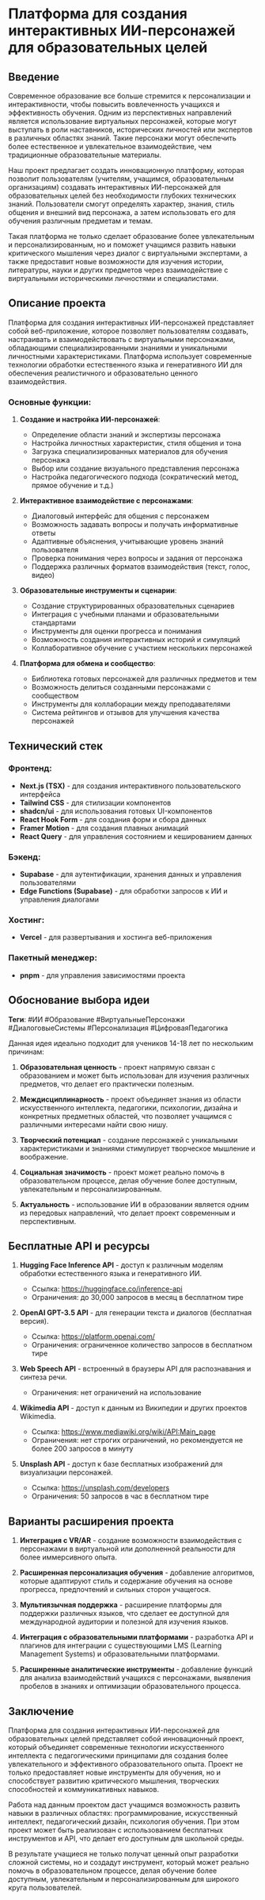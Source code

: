 # Платформа для создания интерактивных ИИ-персонажей для образовательных целей

## Введение

Современное образование все больше стремится к персонализации и интерактивности, чтобы повысить вовлеченность учащихся и эффективность обучения. Одним из перспективных направлений является использование виртуальных персонажей, которые могут выступать в роли наставников, исторических личностей или экспертов в различных областях знаний. Такие персонажи могут обеспечить более естественное и увлекательное взаимодействие, чем традиционные образовательные материалы.

Наш проект предлагает создать инновационную платформу, которая позволит пользователям (учителям, учащимся, образовательным организациям) создавать интерактивных ИИ-персонажей для образовательных целей без необходимости глубоких технических знаний. Пользователи смогут определять характер, знания, стиль общения и внешний вид персонажа, а затем использовать его для обучения различным предметам и темам.

Такая платформа не только сделает образование более увлекательным и персонализированным, но и поможет учащимся развить навыки критического мышления через диалог с виртуальными экспертами, а также предоставит новые возможности для изучения истории, литературы, науки и других предметов через взаимодействие с виртуальными историческими личностями и специалистами.

## Описание проекта

Платформа для создания интерактивных ИИ-персонажей представляет собой веб-приложение, которое позволяет пользователям создавать, настраивать и взаимодействовать с виртуальными персонажами, обладающими специализированными знаниями и уникальными личностными характеристиками. Платформа использует современные технологии обработки естественного языка и генеративного ИИ для обеспечения реалистичного и образовательно ценного взаимодействия.

### Основные функции:

1. **Создание и настройка ИИ-персонажей**:
   - Определение области знаний и экспертизы персонажа
   - Настройка личностных характеристик, стиля общения и тона
   - Загрузка специализированных материалов для обучения персонажа
   - Выбор или создание визуального представления персонажа
   - Настройка педагогического подхода (сократический метод, прямое обучение и т.д.)

2. **Интерактивное взаимодействие с персонажами**:
   - Диалоговый интерфейс для общения с персонажем
   - Возможность задавать вопросы и получать информативные ответы
   - Адаптивные объяснения, учитывающие уровень знаний пользователя
   - Проверка понимания через вопросы и задания от персонажа
   - Поддержка различных форматов взаимодействия (текст, голос, видео)

3. **Образовательные инструменты и сценарии**:
   - Создание структурированных образовательных сценариев
   - Интеграция с учебными планами и образовательными стандартами
   - Инструменты для оценки прогресса и понимания
   - Возможность создания интерактивных историй и симуляций
   - Коллаборативное обучение с участием нескольких персонажей

4. **Платформа для обмена и сообщество**:
   - Библиотека готовых персонажей для различных предметов и тем
   - Возможность делиться созданными персонажами с сообществом
   - Инструменты для коллаборации между преподавателями
   - Система рейтингов и отзывов для улучшения качества персонажей

## Технический стек

### Фронтенд:
- **Next.js (TSX)** - для создания интерактивного пользовательского интерфейса
- **Tailwind CSS** - для стилизации компонентов
- **shadcn/ui** - для использования готовых UI-компонентов
- **React Hook Form** - для создания форм и сбора данных
- **Framer Motion** - для создания плавных анимаций
- **React Query** - для управления состоянием и кешированием данных

### Бэкенд:
- **Supabase** - для аутентификации, хранения данных и управления пользователями
- **Edge Functions (Supabase)** - для обработки запросов к ИИ и управления диалогами

### Хостинг:
- **Vercel** - для развертывания и хостинга веб-приложения

### Пакетный менеджер:
- **pnpm** - для управления зависимостями проекта

## Обоснование выбора идеи

**Теги**: #ИИ #Образование #ВиртуальныеПерсонажи #ДиалоговыеСистемы #Персонализация #ЦифроваяПедагогика

Данная идея идеально подходит для учеников 14-18 лет по нескольким причинам:

1. **Образовательная ценность** - проект напрямую связан с образованием и может быть использован для изучения различных предметов, что делает его практически полезным.

2. **Междисциплинарность** - проект объединяет знания из области искусственного интеллекта, педагогики, психологии, дизайна и конкретных предметных областей, что позволяет учащимся с различными интересами найти свою нишу.

3. **Творческий потенциал** - создание персонажей с уникальными характеристиками и знаниями стимулирует творческое мышление и воображение.

4. **Социальная значимость** - проект может реально помочь в образовательном процессе, делая обучение более доступным, увлекательным и персонализированным.

5. **Актуальность** - использование ИИ в образовании является одним из передовых направлений, что делает проект современным и перспективным.

## Бесплатные API и ресурсы

1. **Hugging Face Inference API** - доступ к различным моделям обработки естественного языка и генеративного ИИ.
   - Ссылка: https://huggingface.co/inference-api
   - Ограничения: до 30,000 запросов в месяц в бесплатном тире

2. **OpenAI GPT-3.5 API** - для генерации текста и диалогов (бесплатная версия).
   - Ссылка: https://platform.openai.com/
   - Ограничения: ограниченное количество запросов в бесплатном тире

3. **Web Speech API** - встроенный в браузеры API для распознавания и синтеза речи.
   - Ограничения: нет ограничений на использование

4. **Wikimedia API** - доступ к данным из Википедии и других проектов Wikimedia.
   - Ссылка: https://www.mediawiki.org/wiki/API:Main_page
   - Ограничения: нет строгих ограничений, но рекомендуется не более 200 запросов в минуту

5. **Unsplash API** - доступ к базе бесплатных изображений для визуализации персонажей.
   - Ссылка: https://unsplash.com/developers
   - Ограничения: 50 запросов в час в бесплатном тире

## Варианты расширения проекта

1. **Интеграция с VR/AR** - создание возможности взаимодействия с персонажами в виртуальной или дополненной реальности для более иммерсивного опыта.

2. **Расширенная персонализация обучения** - добавление алгоритмов, которые адаптируют стиль и содержание обучения на основе прогресса, предпочтений и сильных сторон учащегося.

3. **Мультиязычная поддержка** - расширение платформы для поддержки различных языков, что сделает ее доступной для международной аудитории и полезной для изучения языков.

4. **Интеграция с образовательными платформами** - разработка API и плагинов для интеграции с существующими LMS (Learning Management Systems) и образовательными платформами.

5. **Расширенные аналитические инструменты** - добавление функций для анализа взаимодействий учащихся с персонажами, выявления пробелов в знаниях и оптимизации образовательного процесса.

## Заключение

Платформа для создания интерактивных ИИ-персонажей для образовательных целей представляет собой инновационный проект, который объединяет современные технологии искусственного интеллекта с педагогическими принципами для создания более увлекательного и эффективного образовательного опыта. Проект не только предоставляет новые инструменты для обучения, но и способствует развитию критического мышления, творческих способностей и коммуникативных навыков.

Работа над данным проектом даст учащимся возможность развить навыки в различных областях: программирование, искусственный интеллект, педагогический дизайн, психология обучения. При этом проект может быть реализован с использованием бесплатных инструментов и API, что делает его доступным для школьной среды.

В результате учащиеся не только получат ценный опыт разработки сложной системы, но и создадут инструмент, который может реально помочь в образовательном процессе, делая обучение более доступным, увлекательным и персонализированным для широкого круга пользователей.
